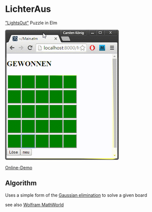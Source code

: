 # LichterAus
["LightsOut"](http://puzzles.wikia.com/wiki/Lights_Out) Puzzle in Elm

![Demo Gif](./LichtAus.gif)

[Online-Demo](https://carstenkoenig.github.io/LichterAus/)

## Algorithm

Uses a simple form of the [Gaussian elimination](https://en.wikipedia.org/wiki/Gaussian_elimination)
to solve a given board

see also [Wolfram MathWorld](http://mathworld.wolfram.com/LightsOutPuzzle.html)
